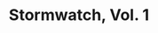 ---
title: "Stormwatch, Vol. 1"
issue: "3"
issue_nr: 3
full_title: ""
subtitle: ""
story_arc: ""
crossover: ""
variant: ""
publisher: Image Comics
creators: 
  - Brandon Choi
  - Jim Lee
  - Scott Clark
release_date: Jul 1993
release_year: 1993
genre:
  - Action
  - Adventure
  - Super-Heroes
format: Comic
pages: 32
signed_by: ""
price: 1.95
---